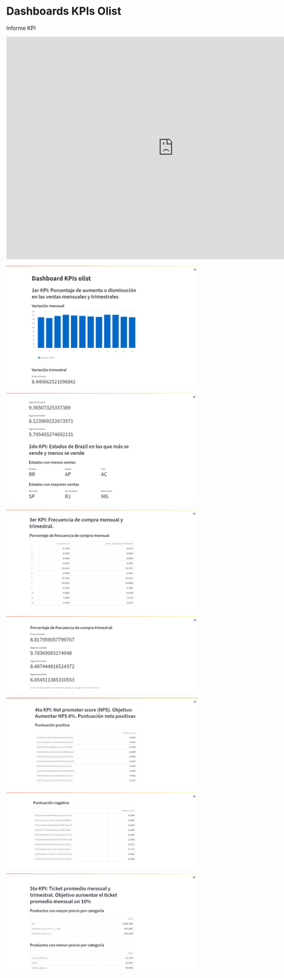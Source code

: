 # Dashboards KPIs Olist

Informe KPI

<iframe width="879" height="586" src="https://www.youtube.com/embed/zC_DsauVGls" title="Informe KPIs" frameborder="0" allow="accelerometer; autoplay; clipboard-write; encrypted-media; gyroscope; picture-in-picture; web-share" allowfullscreen></iframe>

![1KPI](./Images/1KPI_1.JPG)

![2KPI](./Images/2KPI.JPG)

![3KPI](./Images/3KPI_1.JPG)

![3KPI1](./Images/3KPI_2.JPG)

![4KPI](./Images/4KPI1.JPG)

![4KPI1](./Images/4KPI_2.JPG)

![5KPI](./Images/5KPI_1.JPG)

